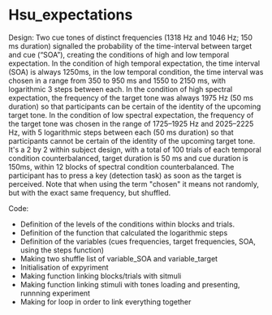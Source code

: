 # Hsu_expectations
Design:
Two cue tones of distinct frequencies (1318 Hz and 1046 Hz; 150 ms duration) signalled the probability of the time-interval between target and cue (“SOA”), creating the conditions of high and low temporal expectation. In the condition of high temporal expectation, the time interval (SOA) is always 1250ms, in the low temporal condition, the time interval was chosen in a range from 350 to 950 ms and 1550 to 2150 ms, with logarithmic 3 steps between each. In the condition of high spectral expectation, the frequency of the target tone was always 1975 Hz (50 ms duration) so that participants can be certain of the identity of the upcoming target tone. In the condition of low spectral expectation, the frequency of the target tone was chosen in the range of 1725–1925 Hz and 2025–2225 Hz, with 5 logarithmic steps between each (50 ms duration) so that participants cannot be certain of the identity of the upcoming target tone. It's a 2 by 2 within subject design, with a total of 100 trials of each temporal condition counterbalanced, target duration is 50 ms and cue duration is 150ms, within 12 blocks of spectral condition counterbalanced. The participant has to press a key (detection task) as soon as the target is perceived.
Note that when using the term "chosen" it means not randomly, but with the exact same frequency, but shuffled.

Code: 
* Definition of the levels of the conditions within blocks and trials.
* Definition of the function that calculated the logarithmic steps
* Definition of the variables (cues frequencies, target frequencies, SOA, using the steps function)
* Making two shuffle list of variable_SOA and variable_target
* Initialisation of expyriment
* Making function linking blocks/trials with sitmuli
* Making function linking stimuli with tones loading and presenting, runnning experiment
* Making for loop in order to link everything together